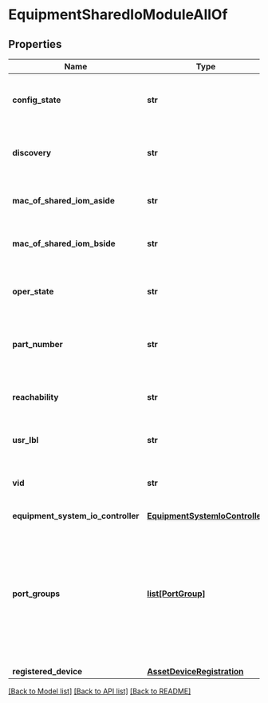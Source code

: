 # EquipmentSharedIoModuleAllOf

## Properties
Name | Type | Description | Notes
------------ | ------------- | ------------- | -------------
**config_state** | **str** | This field identifies the configuration state for this SIOM Unit.   | [optional] [readonly] 
**discovery** | **str** | This field identifies the discovery state of SIOM.    | [optional] [readonly] 
**mac_of_shared_iom_aside** | **str** | This field identifies the MAC of IOM-A side.   | [optional] [readonly] 
**mac_of_shared_iom_bside** | **str** | This field identifies the MAC of IOM-B side.   | [optional] [readonly] 
**oper_state** | **str** | This field identifies the SIOM operational state.   | [optional] [readonly] 
**part_number** | **str** | This field identifies the Part Number for this SIOM Unit.   | [optional] [readonly] 
**reachability** | **str** | This field identifies the reachability to FI-A and B side.   | [optional] [readonly] 
**usr_lbl** | **str** | User label configured for the SIOM.   | [optional] [readonly] 
**vid** | **str** | This field identifies the vendor id for this SIOM Unit.    | [optional] [readonly] 
**equipment_system_io_controller** | [**EquipmentSystemIoController**](.md) |  | [optional] 
**port_groups** | [**list[PortGroup]**](PortGroup.md) | A reference to a portGroup resource. When the $expand query parameter is specified, the referenced resource is returned inline.  | [optional] [readonly] 
**registered_device** | [**AssetDeviceRegistration**](.md) |  | [optional] 

[[Back to Model list]](../README.md#documentation-for-models) [[Back to API list]](../README.md#documentation-for-api-endpoints) [[Back to README]](../README.md)


